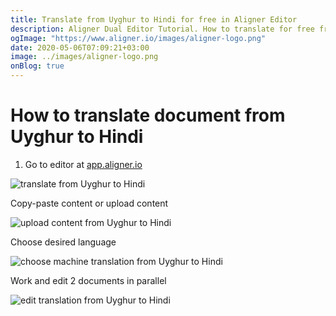```yaml
---
title: Translate from Uyghur to Hindi for free in Aligner Editor
description: Aligner Dual Editor Tutorial. How to translate for free from Uyghur to Hindi. Aligner is multilingual document management platform. 
ogImage: "https://www.aligner.io/images/aligner-logo.png"
date: 2020-05-06T07:09:21+03:00
image: ../images/aligner-logo.png
onBlog: true
---
```


# How to translate document from Uyghur to Hindi

1. Go to editor at [app.aligner.io](https://app.aligner.io "Aligner App web page")

![translate from Uyghur to Hindi](../aligner-blank-editor.png "translate from Uyghur to Hindi")

Copy-paste content or upload content

![upload content from Uyghur to Hindi](../aligner-uploaded-document.png "upload content from Uyghur to Hindi")

Choose desired language

![choose machine translation from Uyghur to Hindi](../aligner-language-dropdown.png "choose machine translation from Uyghur to Hindi")

Work and edit 2 documents in parallel

![edit translation from Uyghur to Hindi](../aligner-double-sitded-editor.png "edit translation from Uyghur to Hindi")

